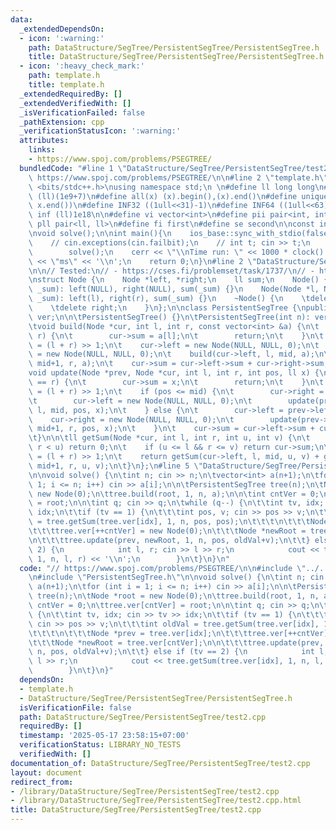 ```yaml
---
data:
  _extendedDependsOn:
  - icon: ':warning:'
    path: DataStructure/SegTree/PersistentSegTree/PersistentSegTree.h
    title: DataStructure/SegTree/PersistentSegTree/PersistentSegTree.h
  - icon: ':heavy_check_mark:'
    path: template.h
    title: template.h
  _extendedRequiredBy: []
  _extendedVerifiedWith: []
  _isVerificationFailed: false
  _pathExtension: cpp
  _verificationStatusIcon: ':warning:'
  attributes:
    links:
    - https://www.spoj.com/problems/PSEGTREE/
  bundledCode: "#line 1 \"DataStructure/SegTree/PersistentSegTree/test2.cpp\"\n//\
    \ https://www.spoj.com/problems/PSEGTREE/\n\n#line 2 \"template.h\"\n\n#include\
    \ <bits/stdc++.h>\nusing namespace std;\n \n#define ll long long\n#define MOD\
    \ (ll)(1e9+7)\n#define all(x) (x).begin(),(x).end()\n#define unique(x) x.erase(unique(all(x)),\
    \ x.end())\n#define INF32 ((1ull<<31)-1)\n#define INF64 ((1ull<<63)-1)\n#define\
    \ inf (ll)1e18\n\n#define vi vector<int>\n#define pii pair<int, int>\n#define\
    \ pll pair<ll, ll>\n#define fi first\n#define se second\n\nconst int mod = 998244353;\n\
    \nvoid solve();\n\nint main(){\n    ios_base::sync_with_stdio(false);cin.tie(NULL);\n\
    \    // cin.exceptions(cin.failbit);\n    // int t; cin >> t;\n    // while(t--)\n\
    \        solve();\n    cerr << \"\\nTime run: \" << 1000 * clock() / CLOCKS_PER_SEC\
    \ << \"ms\" << '\\n';\n    return 0;\n}\n#line 2 \"DataStructure/SegTree/PersistentSegTree/PersistentSegTree.h\"\
    \n\n// Tested:\n// - https://cses.fi/problemset/task/1737/\n// - https://www.spoj.com/problems/PSEGTREE/\n\
    \nstruct Node {\n    Node *left, *right;\n    ll sum;\n    Node() {}\n    Node(ll\
    \ _sum): left(NULL), right(NULL), sum(_sum) {}\n    Node(Node *l, Node *r, ll\
    \ _sum): left(l), right(r), sum(_sum) {}\n    ~Node() {\n    \tdelete left;\n\
    \    \tdelete right;\n    }\n};\n\nclass PersistentSegTree {\npublic:\n\tvector<Node*>\
    \ ver;\n\n\tPersistentSegTree() {}\n\tPersistentSegTree(int n): ver(n+1) {}\n\n\
    \tvoid build(Node *cur, int l, int r, const vector<int> &a) {\n\t    if (l ==\
    \ r) {\n\t        cur->sum = a[l];\n\t        return;\n\t    }\n\t    int mid\
    \ = (l + r) >> 1;\n\t    cur->left = new Node(NULL, NULL, 0);\n\t    cur->right\
    \ = new Node(NULL, NULL, 0);\n\t    build(cur->left, l, mid, a);\n\t    build(cur->right,\
    \ mid+1, r, a);\n\t    cur->sum = cur->left->sum + cur->right->sum;\n\t}\n\n\t\
    void update(Node *prev, Node *cur, int l, int r, int pos, ll x) {\n\t    if (l\
    \ == r) {\n\t        cur->sum = x;\n\t        return;\n\t    }\n\t    int mid\
    \ = (l + r) >> 1;\n\t    if (pos <= mid) {\n\t        cur->right = prev->right;\n\
    \t        cur->left = new Node(NULL, NULL, 0);\n\t        update(prev->left, cur->left,\
    \ l, mid, pos, x);\n\t    } else {\n\t        cur->left = prev->left;\n\t    \
    \    cur->right = new Node(NULL, NULL, 0);\n\t        update(prev->right, cur->right,\
    \ mid+1, r, pos, x);\n\t    }\n\t    cur->sum = cur->left->sum + cur->right->sum;\n\
    \t}\n\n\tll getSum(Node *cur, int l, int r, int u, int v) {\n\t    if (l > v ||\
    \ r < u) return 0;\n\t    if (u <= l && r <= v) return cur->sum;\n\t    int mid\
    \ = (l + r) >> 1;\n\t    return getSum(cur->left, l, mid, u, v) + getSum(cur->right,\
    \ mid+1, r, u, v);\n\t}\n};\n#line 5 \"DataStructure/SegTree/PersistentSegTree/test2.cpp\"\
    \n\nvoid solve() {\n\tint n; cin >> n;\n\tvector<int> a(n+1);\n\tfor (int i =\
    \ 1; i <= n; i++) cin >> a[i];\n\n\tPersistentSegTree tree(n);\n\tNode *root =\
    \ new Node(0);\n\ttree.build(root, 1, n, a);\n\n\tint cntVer = 0;\n\ttree.ver[cntVer]\
    \ = root;\n\n\tint q; cin >> q;\n\twhile (q--) {\n\t\tint tv, idx; cin >> tv >>\
    \ idx;\n\t\tif (tv == 1) {\n\t\t\tint pos, v; cin >> pos >> v;\n\t\t\tint oldVal\
    \ = tree.getSum(tree.ver[idx], 1, n, pos, pos);\n\t\t\t\n\t\t\tNode *prev = tree.ver[idx];\n\
    \t\t\ttree.ver[++cntVer] = new Node(0);\n\t\t\tNode *newRoot = tree.ver[cntVer];\n\
    \n\t\t\ttree.update(prev, newRoot, 1, n, pos, oldVal+v);\n\t\t} else if (tv ==\
    \ 2) {\n            int l, r; cin >> l >> r;\n            cout << tree.getSum(tree.ver[idx],\
    \ 1, n, l, r) << '\\n';\n        }\n\t}\n}\n"
  code: "// https://www.spoj.com/problems/PSEGTREE/\n\n#include \"../../../template.h\"\
    \n#include \"PersistentSegTree.h\"\n\nvoid solve() {\n\tint n; cin >> n;\n\tvector<int>\
    \ a(n+1);\n\tfor (int i = 1; i <= n; i++) cin >> a[i];\n\n\tPersistentSegTree\
    \ tree(n);\n\tNode *root = new Node(0);\n\ttree.build(root, 1, n, a);\n\n\tint\
    \ cntVer = 0;\n\ttree.ver[cntVer] = root;\n\n\tint q; cin >> q;\n\twhile (q--)\
    \ {\n\t\tint tv, idx; cin >> tv >> idx;\n\t\tif (tv == 1) {\n\t\t\tint pos, v;\
    \ cin >> pos >> v;\n\t\t\tint oldVal = tree.getSum(tree.ver[idx], 1, n, pos, pos);\n\
    \t\t\t\n\t\t\tNode *prev = tree.ver[idx];\n\t\t\ttree.ver[++cntVer] = new Node(0);\n\
    \t\t\tNode *newRoot = tree.ver[cntVer];\n\n\t\t\ttree.update(prev, newRoot, 1,\
    \ n, pos, oldVal+v);\n\t\t} else if (tv == 2) {\n            int l, r; cin >>\
    \ l >> r;\n            cout << tree.getSum(tree.ver[idx], 1, n, l, r) << '\\n';\n\
    \        }\n\t}\n}"
  dependsOn:
  - template.h
  - DataStructure/SegTree/PersistentSegTree/PersistentSegTree.h
  isVerificationFile: false
  path: DataStructure/SegTree/PersistentSegTree/test2.cpp
  requiredBy: []
  timestamp: '2025-05-17 23:58:15+07:00'
  verificationStatus: LIBRARY_NO_TESTS
  verifiedWith: []
documentation_of: DataStructure/SegTree/PersistentSegTree/test2.cpp
layout: document
redirect_from:
- /library/DataStructure/SegTree/PersistentSegTree/test2.cpp
- /library/DataStructure/SegTree/PersistentSegTree/test2.cpp.html
title: DataStructure/SegTree/PersistentSegTree/test2.cpp
---
```

